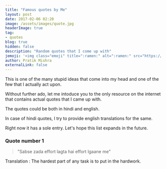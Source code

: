 ```yaml
---
title: "Famous quotes by Me"
layout: post
date: 2017-02-06 02:20
image: /assets/images/quote.jpg
headerImage: true
tag: 
- quotes
blog: true
hidden: false
description: "Random quotes that I come up with"
jemoji: '<img class="emoji" title=":ramen:" alt=":ramen:" src="https://assets.github.com/images/icons/emoji/unicode/1f35c.png" height="20" width="20" align="absmiddle">'
author: Pratik Mishra
externalLink: false
---
```


This is one of the many stupid ideas that come into my head and one of the few that I actually act upon.  

Without further ado, let me intoduce you to the only resource on the internet that contains actual quotes that I came up with.   

The quotes could be both in hindi and english.  

In case of hindi quotes, I try to provide english translations for the same.

Right now it has a sole entry. Let's hope this list expands in the future.

<h3>Quote number 1</h3>  

> "Sabse zada effort lagta hai effort lgaane me"  

Translation : The hardest part of any task is to put in the hardwork.
